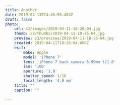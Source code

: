 ```yaml
---
title: Another
date: 2019-04-13T14:46:55.404Z
draft: false
photo:
    url: s3/images/2019-04-11-18-26-04.jpg
    thumb: s3/thumbs/2019-04-11-18-26-04.jpg
    preview: s3/previews/2019-04-11-18-26-04.jpg
    created: 2019-04-11T18:26:04.000Z
    exif:
        make: Apple
        model: 'iPhone 7'
        lens: 'iPhone 7 back camera 3.99mm f/1.8'
        iso: '100'
        aperture: '1.8'
        shutter_speed: 1/16
        focal_length: '4.0 mm'
    title: ""
    caption: ""

---
```

